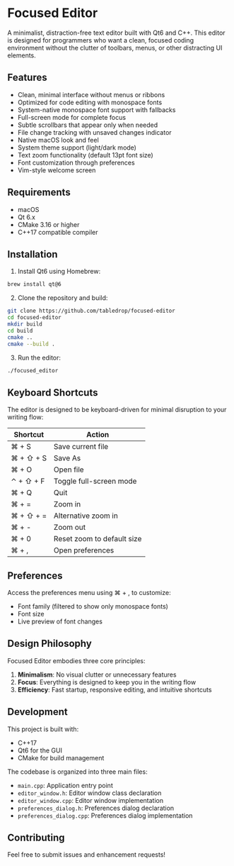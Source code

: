 # Focused Editor

A minimalist, distraction-free text editor built with Qt6 and C++. This editor is designed for programmers who want a clean, focused coding environment without the clutter of toolbars, menus, or other distracting UI elements.

## Features

- Clean, minimal interface without menus or ribbons
- Optimized for code editing with monospace fonts
- System-native monospace font support with fallbacks
- Full-screen mode for complete focus
- Subtle scrollbars that appear only when needed
- File change tracking with unsaved changes indicator
- Native macOS look and feel
- System theme support (light/dark mode)
- Text zoom functionality (default 13pt font size)
- Font customization through preferences
- Vim-style welcome screen

## Requirements

- macOS
- Qt 6.x
- CMake 3.16 or higher
- C++17 compatible compiler

## Installation

1. Install Qt6 using Homebrew:
```bash
brew install qt@6
```

2. Clone the repository and build:
```bash
git clone https://github.com/tabledrop/focused-editor
cd focused-editor
mkdir build
cd build
cmake ..
cmake --build .
```

3. Run the editor:
```bash
./focused_editor
```

## Keyboard Shortcuts

The editor is designed to be keyboard-driven for minimal disruption to your writing flow:

| Shortcut | Action |
|----------|--------|
| ⌘ + S | Save current file |
| ⌘ + ⇧ + S | Save As |
| ⌘ + O | Open file |
| ⌃ + ⇧ + F | Toggle full-screen mode |
| ⌘ + Q | Quit |
| ⌘ + = | Zoom in |
| ⌘ + ⇧ + = | Alternative zoom in |
| ⌘ + - | Zoom out |
| ⌘ + 0 | Reset zoom to default size |
| ⌘ + , | Open preferences |

## Preferences

Access the preferences menu using ⌘ + , to customize:
- Font family (filtered to show only monospace fonts)
- Font size
- Live preview of font changes

## Design Philosophy

Focused Editor embodies three core principles:

1. **Minimalism**: No visual clutter or unnecessary features
2. **Focus**: Everything is designed to keep you in the writing flow
3. **Efficiency**: Fast startup, responsive editing, and intuitive shortcuts

## Development

This project is built with:
- C++17
- Qt6 for the GUI
- CMake for build management

The codebase is organized into three main files:
- `main.cpp`: Application entry point
- `editor_window.h`: Editor window class declaration
- `editor_window.cpp`: Editor window implementation
- `preferences_dialog.h`: Preferences dialog declaration
- `preferences_dialog.cpp`: Preferences dialog implementation

## Contributing

Feel free to submit issues and enhancement requests!
